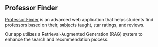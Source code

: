 ## Professor Finder

[Professor Finder](http://35.209.100.197/) is an advanced web application that helps students find professors based on their, subjects taught, star ratings, and reviews. 

Our app utilizes a Retrieval-Augmented Generation (RAG) system to enhance the search and recommendation process.

